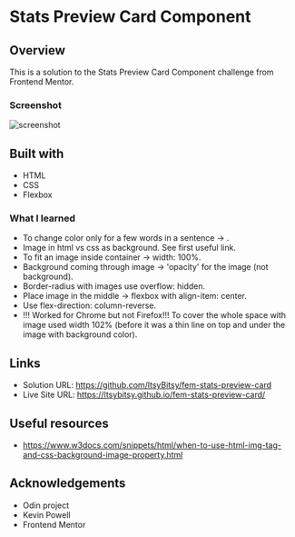 # Stats Preview Card Component
 
## Overview

This is a solution to the Stats Preview Card Component challenge from Frontend Mentor.

### Screenshot

![screenshot](https://github.com/ltsyBitsy/fem-stats-preview-card/blob/main/images/screenshot.jpg)

## Built with

  * HTML
  * CSS
  * Flexbox

### What I learned

* To change color only for a few words in a sentence -> <span>.
* Image in html vs css as background. See first useful link.
* To fit an image inside container -> width: 100%.
* Background coming through image -> 'opacity' for the image (not background).
* Border-radius with images use overflow: hidden.
* Place image in the middle -> flexbox with align-item: center.
* Use flex-direction: column-reverse.
* !!! Worked for Chrome but not Firefox!!! To cover the whole space with image used width 102% (before it was a thin line on top and under the image with background color).

## Links

* Solution URL: https://github.com/ltsyBitsy/fem-stats-preview-card
* Live Site URL: https://ltsybitsy.github.io/fem-stats-preview-card/

## Useful resources

* https://www.w3docs.com/snippets/html/when-to-use-html-img-tag-and-css-background-image-property.html

## Acknowledgements

* Odin project
* Kevin Powell
* Frontend Mentor